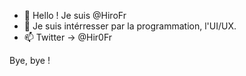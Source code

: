 - 👋 Hello ! Je suis @HiroFr
- 👀 Je suis intérresser par la programmation, l'UI/UX.
- 📫 Twitter -> @Hir0Fr

Bye, bye !
